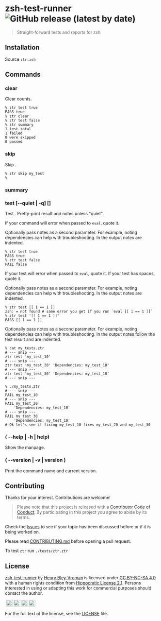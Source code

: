 # zsh-test-runner ![GitHub release (latest by date)](https://img.shields.io/github/v/release/olets/zsh-test-runner)

> Straight-forward tests and reports for zsh

## Installation

Source `ztr.zsh`

## Commands

### clear

Clear counts.

```shell
% ztr test true
PASS true
% ztr clear
% ztr test false
% ztr summary
1 test total
1 failed
0 were skipped
0 passed
```

### skip <test>

Skip <command>.

```shell
% ztr skip my_test
%
```

### summary

<!-- Pretty-print summary of counts. -->

### test [--quiet | -q] <command> [<notes>]

Test <command>. Pretty-print result and notes unless "quiet".

If your command will error when passed to `eval`, quote it.

Optionally pass notes as a second parameter. For example, noting dependencies can help with troubleshooting. In the output notes are indented.

```shell
% ztr test true
PASS true
% ztr test false
FAIL false
```

If your test will error when passed to `eval`, quote it. If your test has spaces, quote it.

Optionally pass notes as a second parameter. For example, noting dependencies can help with troubleshooting. In the output notes are indented.

```shell
% ztr test [[ 1 == 1 ]]
zsh: = not found # same error you get if you run `eval [[ 1 == 1 ]]`
% ztr test '[[ 1 == 1 ]]'
PASS [[ 1 == 1 ]]
```

Optionally pass notes as a second parameter. For example, noting dependencies can help with troubleshooting. In the output notes follow the test result and are indented.

```shell
% cat my_tests.ztr
# --- snip ---
ztr test 'my_test_10'
# --- snip ---
ztr test 'my_test_20' 'Dependencies: my_test_10'
# --- snip ---
ztr test 'my_test_30' 'Dependencies: my_test_10'
# --- snip ---

% ./my_tests.ztr
# --- snip ---
FAIL my_test_10
# --- snip ---
FAIL my_test_20
    'Dependencies: my_test_10'
# --- snip ---
FAIL my_test_30
    'Dependencies: my_test_10'
# Ok let's see if fixing my_test_10 fixes my_test_20 and my_test_30
```

### ( --help | -h | help)

Show the manpage.

### ( --version | -v | version )

Print the command name and current version.

## Contributing

Thanks for your interest. Contributions are welcome!

> Please note that this project is released with a [Contributor Code of Conduct](CODE_OF_CONDUCT.md). By participating in this project you agree to abide by its terms.

Check the [Issues](https://github.com/olets/zsh-test-runner/issues) to see if your topic has been discussed before or if it is being worked on.

Please read [CONTRIBUTING.md](CONTRIBUTING.md) before opening a pull request.

To test `ztr` run `./tests/ztr.ztr`

## License

<p xmlns:dct="http://purl.org/dc/terms/" xmlns:cc="http://creativecommons.org/ns#" class="license-text"><a rel="cc:attributionURL" property="dct:title" href="https://www.github.com/olets/zsh-test-runner">zsh-test-runner</a> by <a rel="cc:attributionURL dct:creator" property="cc:attributionName" href="https://www.github.com/olets">Henry Bley-Vroman</a> is licensed under <a rel="license" href="https://creativecommons.org/licenses/by-nc-sa/4.0">CC BY-NC-SA 4.0</a> with a human rights condition from <a href="https://firstdonoharm.dev/version/2/1/license.html">Hippocratic License 2.1</a>. Persons interested in using or adapting this work for commercial purposes should contact the author.</p>

<img style="height:22px!important;margin-left:3px;vertical-align:text-bottom;" src="https://mirrors.creativecommons.org/presskit/icons/cc.svg?ref=chooser-v1" /><img style="height:22px!important;margin-left:3px;vertical-align:text-bottom;" src="https://mirrors.creativecommons.org/presskit/icons/by.svg?ref=chooser-v1" /><img style="height:22px!important;margin-left:3px;vertical-align:text-bottom;" src="https://mirrors.creativecommons.org/presskit/icons/nc.svg?ref=chooser-v1" /><img style="height:22px!important;margin-left:3px;vertical-align:text-bottom;" src="https://mirrors.creativecommons.org/presskit/icons/sa.svg?ref=chooser-v1" />

For the full text of the license, see the [LICENSE](LICENSE) file.
